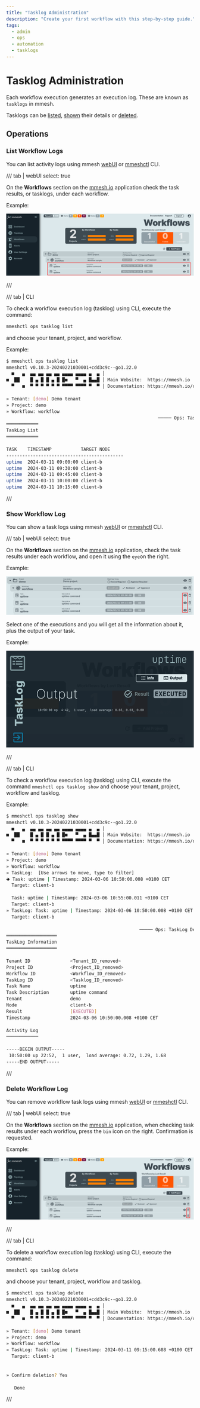 ```yaml
---
title: "Tasklog Administration"
description: "Create your first workflow with this step-by-step guide."
tags:
  - admin
  - ops
  - automation
  - tasklogs
---
```


# Tasklog Administration

Each workflow execution generates an execution log. These are known as `tasklogs` in mmesh. 

Tasklogs can be [listed](adm-tasklogs.md#list-workflow-logs), [shown](adm-tasklogs.md#show-workflow-log) their details or [deleted](adm-tasklogs.md#delete-workflow-log).

## Operations

### List Workflow Logs

You can list activity logs using mmesh [webUI](https://mmesh.io/app/workflows) or [mmeshctl](mmeshctl-automation.md) CLI.

/// tab | webUI
    select: true

On the **Workflows** section on the [mmesh.io](https://mmesh.io/app/workflows) application check the task results, or tasklogs, under each workflow.

Example:

![Workflow executions list.](../assets/images/adm-tasklogs/TasklogList.png)

///

/// tab | CLI

To check a workflow execution log (tasklog) using CLI, execute the command:

```bash
mmeshctl ops tasklog list
```

and choose your tenant, project, and workflow.

Example:

```bash
$ mmeshctl ops tasklog list
mmeshctl v0.10.3-20240221030001+cdd3c9c--go1.22.0
  ■   ▄  ▄▄ ▄▄ ▄▄ ▄▄ ▄▄▄▄ ▄▄▄▄ ▄  ▄ │
■  ██    █ ▄ █ █ ▄ █ █■   ▀  ▄ █▄▄█ │ Main Website:  https://mmesh.io
  ▀   ■  ▀ ▀ ▀ ▀ ▀ ▀ ▀▀▀▀ ▀▀▀▀ ▀  ▀ │ Documentation: https://mmesh.io/docs

» Tenant: [demo] Demo tenant
» Project: demo
» Workflow: workflow
                                                         ───── Ops: TaskLogs ≡
════════════
TaskLog List
════════════

TASK  	TIMESTAMP          	TARGET NODE 
--------------------------------------------
uptime	2024-03-11 09:00:00	client-b   	
uptime	2024-03-11 09:30:00	client-b   	
uptime	2024-03-11 09:45:00	client-b   	
uptime	2024-03-11 10:00:00	client-b   	
uptime	2024-03-11 10:15:00	client-b   	

```

///

### Show Workflow Log

You can show a task logs using mmesh [webUI](https://mmesh.io/app/workflows) or [mmeshctl](mmeshctl-automation.md) CLI.

/// tab | webUI
    select: true

On the **Workflows** section on the [mmesh.io](https://mmesh.io/app/workflows) application, check the task results under each workflow, and open it using the `eye`on the right.

Example:

![Task log show.](../assets/images/adm-tasklogs/TasklogShow.png)

Select one of the executions and you will get all the information about it, plus the output of your task.

Example:

![Task log output.](../assets/images/adm-tasklogs/TasklogOutput.png)

///

/// tab | CLI

To check a workflow execution log (tasklog) using CLI, execute the command `mmeshctl ops tasklog show` and choose your tenant, project, workflow and tasklog. 

Example:

```bash
$ mmeshctl ops tasklog show
mmeshctl v0.10.3-20240221030001+cdd3c9c--go1.22.0
  ■   ▄  ▄▄ ▄▄ ▄▄ ▄▄ ▄▄▄▄ ▄▄▄▄ ▄  ▄ │
■  ██    █ ▄ █ █ ▄ █ █■   ▀  ▄ █▄▄█ │ Main Website:  https://mmesh.io
  ▀   ■  ▀ ▀ ▀ ▀ ▀ ▀ ▀▀▀▀ ▀▀▀▀ ▀  ▀ │ Documentation: https://mmesh.io/docs

» Tenant: [demo] Demo tenant
» Project: demo
» Workflow: workflow
» TaskLog:  [Use arrows to move, type to filter]
🢂 Task: uptime | Timestamp: 2024-03-06 10:50:00.008 +0100 CET
  Target: client-b

  Task: uptime | Timestamp: 2024-03-06 10:55:00.011 +0100 CET
  Target: client-b
» TaskLog: Task: uptime | Timestamp: 2024-03-06 10:50:00.008 +0100 CET
  Target: client-b

                                                  ───── Ops: TaskLog Details ≡
═══════════════════
TaskLog Information
═══════════════════

Tenant ID               <Tenant_ID_removed>
Project ID              <Project_ID_removed>
Workflow ID             <Workflow_ID_removed>	
TaskLog ID              <Tasklog_ID_removed>
Task Name               uptime                              
Task Description        uptime command                      
Tenant                  demo                                
Node                    client-b                            
Result                  [EXECUTED]                          
Timestamp               2024-03-06 10:50:00.008 +0100 CET   

Activity Log
────────────

-----BEGIN OUTPUT-----
 10:50:00 up 22:52,  1 user,  load average: 0.72, 1.29, 1.68
-----END OUTPUT-----

```

///


### Delete Workflow Log

You can remove workflow task logs using mmesh [webUI](https://mmesh.io/app/workflows) or [mmeshctl](mmeshctl-automation.md) CLI.

/// tab | webUI
    select: true

On the **Workflows** section on the [mmesh.io](https://mmesh.io/app/workflows) application, when checking task results under each workflow, press the `bin` icon on the right. Confirmation is requested.

Example:

![Task log deletion.](../assets/images/adm-tasklogs/TasklogDelete.png)

///

/// tab | CLI

To delete a workflow execution log (tasklog) using CLI, execute the command:

```bash
mmeshctl ops tasklog delete
```

and choose your tenant, project, workflow and tasklog.

``` bash
$ mmeshctl ops tasklog delete
mmeshctl v0.10.3-20240221030001+cdd3c9c--go1.22.0
  ■   ▄  ▄▄ ▄▄ ▄▄ ▄▄ ▄▄▄▄ ▄▄▄▄ ▄  ▄ │
■  ██    █ ▄ █ █ ▄ █ █■   ▀  ▄ █▄▄█ │ Main Website:  https://mmesh.io
  ▀   ■  ▀ ▀ ▀ ▀ ▀ ▀ ▀▀▀▀ ▀▀▀▀ ▀  ▀ │ Documentation: https://mmesh.io/docs

» Tenant: [demo] Demo tenant
» Project: demo
» Workflow: workflow
» TaskLog: Task: uptime | Timestamp: 2024-03-11 09:15:00.688 +0100 CET
  Target: client-b


» Confirm deletion? Yes

   Done

```

///

